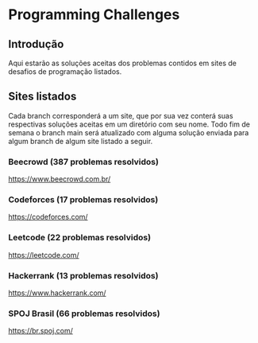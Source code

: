 # Programming Challenges

## Introdução
Aqui estarão as soluções aceitas dos problemas contidos em sites de desafios de programação listados. 

## Sites listados
Cada branch corresponderá a um site, que por sua vez conterá suas respectivas soluções aceitas em um diretório com seu nome. Todo fim de semana o branch main será atualizado com alguma solução enviada para algum branch de algum site listado a seguir.
### Beecrowd (387 problemas resolvidos)
https://www.beecrowd.com.br/
### Codeforces (17 problemas resolvidos)
https://codeforces.com/
### Leetcode (22 problemas resolvidos)
https://leetcode.com/
### Hackerrank (13 problemas resolvidos)
https://www.hackerrank.com/
### SPOJ Brasil (66 problemas resolvidos)
https://br.spoj.com/
